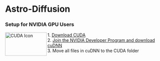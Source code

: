 # Astro-Diffusion

### Setup for NVIDIA GPU Users
<img align="left" width="135" height="76" src="https://assets.nvidiagrid.net/ngc/logos/Cuda.png" alt="CUDA Icon">
1. <a href="https://developer.nvidia.com/cuda-downloads" target="_blank">Download CUDA</a> &nbsp;
<br>
2. <a href="https://developer.nvidia.com/rdp/cudnn-download" target="_blank">Join the NVIDIA Developer Program and download cuDNN</a> &nbsp;
<br>
3. Move all files in cuDNN to the CUDA folder
